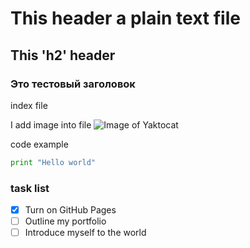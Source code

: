 # This header a plain text file
## This 'h2' header
### Это тестовый заголовок


index file

I add image into file
![Image of Yaktocat](https://octodex.github.com/images/yaktocat.png)

code example
``` python
print "Hello world"
```


### task list

- [x] Turn on GitHub Pages
- [ ] Outline my portfolio
- [ ] Introduce myself to the world
